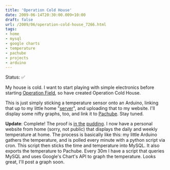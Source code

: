 ```yaml
---
title: 'Operation Cold House'
date: 2009-06-14T20:30:00.009+10:00
draft: false
url: /2009/06/operation-cold-house_7266.html
tags: 
- home
- mysql
- google charts
- temperature
- pachube
- projects
- arduino
---
```


Status:  ✅
  
  
  

My house is cold. I want to start playing with simple electronics before starting [Operation Field](http://www.kelvinism.com/projects/operation-field/), so have created Operation Cold House.

This is just simply sticking a temperature sensor onto an Arduino, linking that up to my little home "[server](http://www.kelvinism.com/tech-blog/true-consolidation/)", and uploading that to my website. I'll display some nifty graphs, too, and link it to [Pachube](http://www.pachube.com/). Stay tuned.

**Update**: Complete! The proof is [in the](http://www.kelvinism.com/howtos/simple-arduino-led-tutorial/) [pudding](http://www.kelvinism.com/tech-blog/arduino-101/). I now have a personal website from home (sorry, not public) that displays the daily and weekly temperature at home. The process is basically like this: my little Arduino gathers the temperature, and is polled every minute with a python script via cron. This script then sticks the time and temperature into MySQL. It also exports the temperature to Pachube. Every 30m I have a script that queries MySQL and uses Google's Chart's API to graph the temperature. Looks great, I'll post a graph soon.